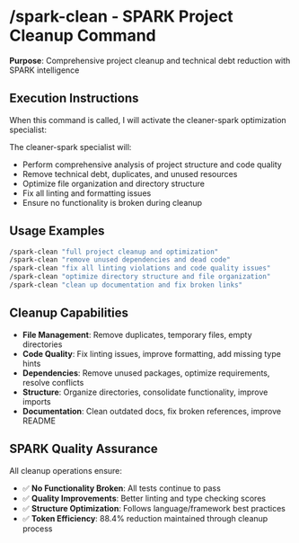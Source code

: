 # /spark-clean - SPARK Project Cleanup Command  

**Purpose**: Comprehensive project cleanup and technical debt reduction with SPARK intelligence

## Execution Instructions

When this command is called, I will activate the cleaner-spark optimization specialist:

The cleaner-spark specialist will:
- Perform comprehensive analysis of project structure and code quality
- Remove technical debt, duplicates, and unused resources
- Optimize file organization and directory structure
- Fix all linting and formatting issues
- Ensure no functionality is broken during cleanup

## Usage Examples

```bash
/spark-clean "full project cleanup and optimization"
/spark-clean "remove unused dependencies and dead code"
/spark-clean "fix all linting violations and code quality issues"
/spark-clean "optimize directory structure and file organization"
/spark-clean "clean up documentation and fix broken links"
```

## Cleanup Capabilities

- **File Management**: Remove duplicates, temporary files, empty directories
- **Code Quality**: Fix linting issues, improve formatting, add missing type hints
- **Dependencies**: Remove unused packages, optimize requirements, resolve conflicts
- **Structure**: Organize directories, consolidate functionality, improve imports
- **Documentation**: Clean outdated docs, fix broken references, improve README

## SPARK Quality Assurance

All cleanup operations ensure:
- ✅ **No Functionality Broken**: All tests continue to pass
- ✅ **Quality Improvements**: Better linting and type checking scores
- ✅ **Structure Optimization**: Follows language/framework best practices  
- ✅ **Token Efficiency**: 88.4% reduction maintained through cleanup process
